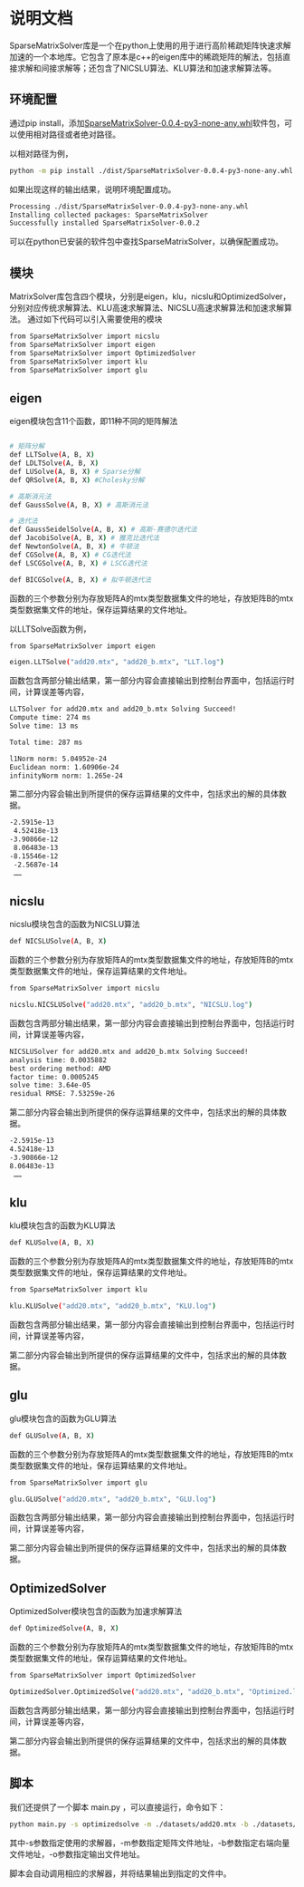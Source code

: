 # 说明文档

SparseMatrixSolver库是一个在python上使用的用于进行高阶稀疏矩阵快速求解加速的一个本地库。它包含了原本是c++的eigen库中的稀疏矩阵的解法，包括直接求解和间接求解等；还包含了NICSLU算法、KLU算法和加速求解算法等。

## 环境配置

通过pip install，添加[SparseMatrixSolver-0.0.4-py3-none-any.whl](dist/SparseMatrixSolver-0.0.4-py3-none-any.whl)软件包，可以使用相对路径或者绝对路径。

以相对路径为例，

```sh
python -m pip install ./dist/SparseMatrixSolver-0.0.4-py3-none-any.whl
```

如果出现这样的输出结果，说明环境配置成功。

```sh
Processing ./dist/SparseMatrixSolver-0.0.4-py3-none-any.whl
Installing collected packages: SparseMatrixSolver
Successfully installed SparseMatrixSolver-0.0.2
```

可以在python已安装的软件包中查找SparseMatrixSolver，以确保配置成功。

## 模块

MatrixSolver库包含四个模块，分别是eigen，klu，nicslu和OptimizedSolver，分别对应传统求解算法、KLU高速求解算法、NICSLU高速求解算法和加速求解算法。
通过如下代码可以引入需要使用的模块

```sh
from SparseMatrixSolver import nicslu
from SparseMatrixSolver import eigen
from SparseMatrixSolver import OptimizedSolver
from SparseMatrixSolver import klu
from SparseMatrixSolver import glu
```

## eigen

eigen模块包含11个函数，即11种不同的矩阵解法

```sh

# 矩阵分解
def LLTSolve(A, B, X)
def LDLTSolve(A, B, X)
def LUSolve(A, B, X) # Sparse分解
def QRSolve(A, B, X) #Cholesky分解

# 高斯消元法
def GaussSolve(A, B, X) # 高斯消元法

# 迭代法
def GaussSeidelSolve(A, B, X) # 高斯-赛德尔迭代法
def JacobiSolve(A, B, X) # 雅克比迭代法
def NewtonSolve(A, B, X) # 牛顿法
def CGSolve(A, B, X) # CG迭代法
def LSCGSolve(A, B, X) # LSCG迭代法

def BICGSolve(A, B, X) # 拟牛顿迭代法
```

函数的三个参数分别为存放矩阵A的mtx类型数据集文件的地址，存放矩阵B的mtx类型数据集文件的地址，保存运算结果的文件地址。

以LLTSolve函数为例，
```sh
from SparseMatrixSolver import eigen

eigen.LLTSolve("add20.mtx", "add20_b.mtx", "LLT.log")
```
函数包含两部分输出结果，第一部分内容会直接输出到控制台界面中，包括运行时间，计算误差等内容，

```sh
LLTSolver for add20.mtx and add20_b.mtx Solving Succeed!
Compute time: 274 ms
Solve time: 13 ms

Total time: 287 ms

l1Norm norm: 5.04952e-24
Euclidean norm: 1.60906e-24
infinityNorm norm: 1.265e-24
```

第二部分内容会输出到所提供的保存运算结果的文件中，包括求出的解的具体数据。

```sh
-2.5915e-13
 4.52418e-13
-3.90866e-12
 8.06483e-13
-8.15546e-12
 -2.5687e-14
 ……
 ```
## nicslu

nicslu模块包含的函数为NICSLU算法

```sh
def NICSLUSolve(A, B, X)
```

函数的三个参数分别为存放矩阵A的mtx类型数据集文件的地址，存放矩阵B的mtx类型数据集文件的地址，保存运算结果的文件地址。

```sh
from SparseMatrixSolver import nicslu

nicslu.NICSLUSolve("add20.mtx", "add20_b.mtx", "NICSLU.log")
```
函数包含两部分输出结果，第一部分内容会直接输出到控制台界面中，包括运行时间，计算误差等内容，

```sh
NICSLUSolver for add20.mtx and add20_b.mtx Solving Succeed!
analysis time: 0.0035882
best ordering method: AMD
factor time: 0.0005245
solve time: 3.64e-05
residual RMSE: 7.53259e-26
```

第二部分内容会输出到所提供的保存运算结果的文件中，包括求出的解的具体数据。

```sh
-2.5915e-13
4.52418e-13
-3.90866e-12
8.06483e-13
 ……
 ```


## klu

klu模块包含的函数为KLU算法

```sh
def KLUSolve(A, B, X)
```


函数的三个参数分别为存放矩阵A的mtx类型数据集文件的地址，存放矩阵B的mtx类型数据集文件的地址，保存运算结果的文件地址。

```sh    
from SparseMatrixSolver import klu

klu.KLUSolve("add20.mtx", "add20_b.mtx", "KLU.log")
```
函数包含两部分输出结果，第一部分内容会直接输出到控制台界面中，包括运行时间，计算误差等内容，

第二部分内容会输出到所提供的保存运算结果的文件中，包括求出的解的具体数据。

## glu

glu模块包含的函数为GLU算法

```sh
def GLUSolve(A, B, X)
```


函数的三个参数分别为存放矩阵A的mtx类型数据集文件的地址，存放矩阵B的mtx类型数据集文件的地址，保存运算结果的文件地址。

```sh    
from SparseMatrixSolver import glu

glu.GLUSolve("add20.mtx", "add20_b.mtx", "GLU.log")
```
函数包含两部分输出结果，第一部分内容会直接输出到控制台界面中，包括运行时间，计算误差等内容，

第二部分内容会输出到所提供的保存运算结果的文件中，包括求出的解的具体数据。

## OptimizedSolver

OptimizedSolver模块包含的函数为加速求解算法

```sh
def OptimizedSolve(A, B, X)
```

函数的三个参数分别为存放矩阵A的mtx类型数据集文件的地址，存放矩阵B的mtx类型数据集文件的地址，保存运算结果的文件地址。

```sh
from SparseMatrixSolver import OptimizedSolver

OptimizedSolver.OptimizedSolve("add20.mtx", "add20_b.mtx", "Optimized.log")
```
函数包含两部分输出结果，第一部分内容会直接输出到控制台界面中，包括运行时间，计算误差等内容，

第二部分内容会输出到所提供的保存运算结果的文件中，包括求出的解的具体数据。

## 脚本

我们还提供了一个脚本 main.py ，可以直接运行，命令如下：

```sh
python main.py -s optimizedsolve -m ./datasets/add20.mtx -b ./datasets/add20_b.mtx -o ./output_x.dat
```

其中-s参数指定使用的求解器，-m参数指定矩阵文件地址，-b参数指定右端向量文件地址，-o参数指定输出文件地址。

脚本会自动调用相应的求解器，并将结果输出到指定的文件中。


